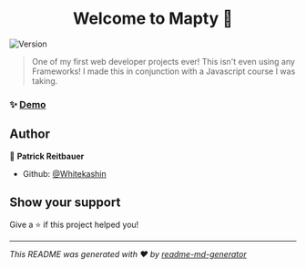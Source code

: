 <h1 align="center">Welcome to Mapty 👋</h1>
<p>
  <img alt="Version" src="https://img.shields.io/badge/version-1.0-blue.svg?cacheSeconds=2592000" />
</p>

> One of my first web developer projects ever! This isn't even using any Frameworks! I made this in conjunction with a Javascript course I was taking.

### ✨ [Demo](https://mapty-course-project.netlify.app/)

## Author

👤 **Patrick Reitbauer**

* Github: [@Whitekashin](https://github.com/Whitekashin)

## Show your support

Give a ⭐️ if this project helped you!

***
_This README was generated with ❤️ by [readme-md-generator](https://github.com/kefranabg/readme-md-generator)_